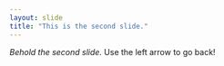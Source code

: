 ```yaml
---
layout: slide
title: "This is the second slide."
---
```

*Behold the second slide.*
Use the left arrow to go back!
